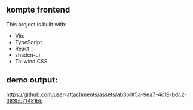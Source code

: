 ## kompte frontend

This project is built with:
- Vite
- TypeScript
- React
- shadcn-ui
- Tailwind CSS

## demo output: 

https://github.com/user-attachments/assets/ab3b0f5a-9ea7-4c19-bdc2-383bb71481bb


